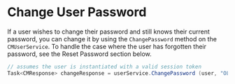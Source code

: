 # Change User Password

If a user wishes to change their password and still knows their current password, you can change it by using the `ChangePassword` method on the `CMUserService`. To handle the case where the user has forgotten their password, see the Reset Password section below.

```csharp
// assumes the user is instantiated with a valid session token
Task<CMResponse> changeResponse = userService.ChangePassword (user, "OLDPASSWORD", "NEWPASSWORD");
```
